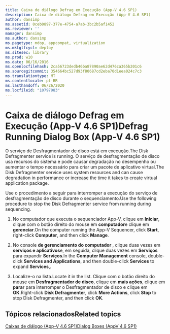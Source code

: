 ```yaml
---
title: Caixa de diálogo Defrag em Execução (App-V 4.6 SP1)
description: Caixa de diálogo Defrag em Execução (App-V 4.6 SP1)
author: dansimp
ms.assetid: 0ceb0897-377e-4754-a7ab-3bc2b5af1452
ms.reviewer: ''
manager: dansimp
ms.author: dansimp
ms.pagetype: mdop, appcompat, virtualization
ms.mktglfcycl: deploy
ms.sitesec: library
ms.prod: w10
ms.date: 06/16/2016
ms.openlocfilehash: 2ca56723dedb46ba87890ae62d476ca365b201c6
ms.sourcegitcommit: 354664bc527d93f80687cd2eba70d1eea024c7c3
ms.translationtype: MT
ms.contentlocale: pt-BR
ms.lasthandoff: 06/26/2020
ms.locfileid: "10797983"
---
```

# <span data-ttu-id="66881-103">Caixa de diálogo Defrag em Execução (App-V 4.6 SP1)</span><span class="sxs-lookup"><span data-stu-id="66881-103">Defrag Running Dialog Box (App-V 4.6 SP1)</span></span>


<span data-ttu-id="66881-104">O serviço de Desfragmentador de disco está em execução.</span><span class="sxs-lookup"><span data-stu-id="66881-104">The Disk Defragmenter service is running.</span></span> <span data-ttu-id="66881-105">O serviço de desfragmentação de disco usa recursos do sistema e pode causar degradação no desempenho ou aumentar o tempo necessário para criar um pacote de aplicativo virtual.</span><span class="sxs-lookup"><span data-stu-id="66881-105">The Disk Defragmenter service uses system resources and can cause degradation in performance or increase the time it takes to create virtual application package.</span></span>

<span data-ttu-id="66881-106">Use o procedimento a seguir para interromper a execução do serviço de desfragmentação de disco durante o sequenciamento.</span><span class="sxs-lookup"><span data-stu-id="66881-106">Use the following procedure to stop the Disk Defragmenter service from running during sequencing.</span></span>

1.  <span data-ttu-id="66881-107">No computador que executa o sequenciador App-V, clique em **Iniciar**, clique com o botão direito do mouse em **computador**e clique em **gerenciar**.</span><span class="sxs-lookup"><span data-stu-id="66881-107">On the computer running the App-V Sequencer, click **Start**, right-click **Computer**, and then click **Manage**.</span></span>

2.  <span data-ttu-id="66881-108">No console **de gerenciamento do computador** , clique duas vezes em **serviços e aplicativos**e, em seguida, clique duas vezes em **Serviços** para expandir **Serviços**.</span><span class="sxs-lookup"><span data-stu-id="66881-108">In the **Computer Management** console, double-click **Services and Applications**, and then double-click **Services** to expand **Services**,.</span></span>

3.  <span data-ttu-id="66881-109">Localize-o na lista.</span><span class="sxs-lookup"><span data-stu-id="66881-109">Locate it in the list.</span></span> <span data-ttu-id="66881-110">Clique com o botão direito do mouse em **Desfragmentador de disco**, clique em **mais ações**, clique em **parar** para interromper o Desfragmentador de disco e clique em **OK**.</span><span class="sxs-lookup"><span data-stu-id="66881-110">Right-click **Disk Defragmenter**, click **More Actions**, click **Stop** to stop Disk Defragmenter, and then click **OK**.</span></span>

## <span data-ttu-id="66881-111">Tópicos relacionados</span><span class="sxs-lookup"><span data-stu-id="66881-111">Related topics</span></span>


[<span data-ttu-id="66881-112">Caixas de diálogo (App-V 4.6 SP1)</span><span class="sxs-lookup"><span data-stu-id="66881-112">Dialog Boxes (AppV 4.6 SP1)</span></span>](dialog-boxes--appv-46-sp1-.md)

 

 





